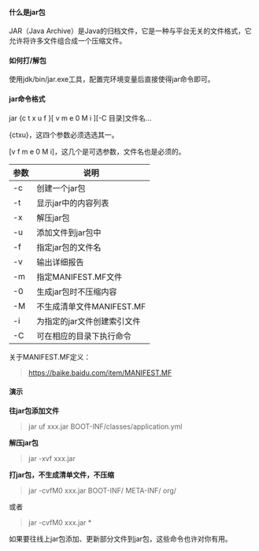 #### 什么是jar包

JAR（Java Archive）是Java的归档文件，它是一种与平台无关的文件格式，它允许将许多文件组合成一个压缩文件。

#### 如何打/解包

使用jdk/bin/jar.exe工具，配置完环境变量后直接使得jar命令即可。

#### jar命令格式

jar {c t x u f }[ v m e 0 M i ][-C 目录]文件名...

{ctxu}，这四个参数必须选选其一。

[v f m e 0 M i]，这几个是可选参数，文件名也是必须的。

| 参数 | 说明                        |
| ---- | --------------------------- |
| -c   | 创建一个jar包               |
| -t   | 显示jar中的内容列表         |
| -x   | 解压jar包                   |
| -u   | 添加文件到jar包中           |
| -f   | 指定jar包的文件名           |
| -v   | 输出详细报告                |
| -m   | 指定MANIFEST.MF文件         |
| -0   | 生成jar包时不压缩内容       |
| -M   | 不生成清单文件MANIFEST.MF   |
| -i   | 为指定的jar文件创建索引文件 |
| -C   | 可在相应的目录下执行命令    |

关于MANIFEST.MF定义：

> https://baike.baidu.com/item/MANIFEST.MF

#### 演示

**往jar包添加文件**

> jar uf xxx.jar BOOT-INF/classes/application.yml

**解压jar包**

> jar -xvf xxx.jar

**打jar包，不生成清单文件，不压缩**

> jar -cvfM0 xxx.jar BOOT-INF/ META-INF/ org/

或者

> jar -cvfM0 xxx.jar *

如果要往线上jar包添加、更新部分文件到jar包，这些命令也许对你有用。